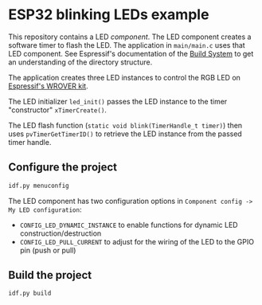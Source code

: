 # ESP32 blinking LEDs example

This repository contains a LED *component*. The LED component creates a software timer to flash the LED. The application in `main/main.c` uses that LED component. See Espressif's documentation of the [Build System](https://docs.espressif.com/projects/esp-idf/en/latest/api-guides/build-system.html#example-project) to get an understanding of the directory structure.

The application creates three LED instances to control the RGB LED on [Espressif's WROVER kit](https://docs.espressif.com/projects/esp-idf/en/latest/hw-reference/modules-and-boards.html#esp-wrover-kit-v4-1).

The LED initializer `led_init()` passes the LED instance to the timer "constructor" `xTimerCreate()`.

The LED flash function (`static void blink(TimerHandle_t timer)`) then uses `pvTimerGetTimerID()` to retrieve the LED instance from the passed timer handle.

## Configure the project

``` bash
idf.py menuconfig
```

The LED component has two configuration options in `Component config -> My LED configuration`:
* `CONFIG_LED_DYNAMIC_INSTANCE` to enable functions for dynamic LED construction/destruction
* `CONFIG_LED_PULL_CURRENT` to adjust for the wiring of the LED to the GPIO pin (push or pull)

## Build the project

``` bash
idf.py build
```